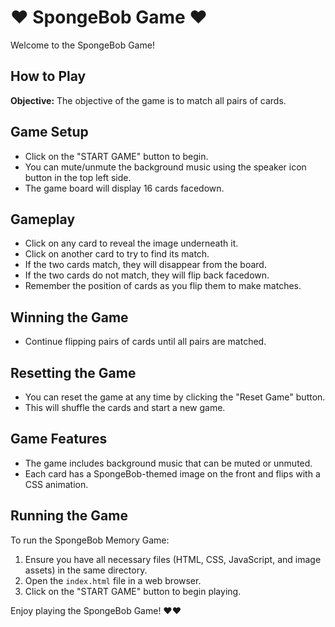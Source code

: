 
# ♥ SpongeBob  Game ♥

Welcome to the SpongeBob  Game!

## How to Play
**Objective:** The objective of the game is to match all pairs of cards.

## Game Setup
- Click on the "START GAME" button to begin.
- You can mute/unmute the background music using the speaker icon button in the top left side.
- The game board will display 16 cards facedown.

## Gameplay
- Click on any card to reveal the image underneath it.
- Click on another card to try to find its match.
- If the two cards match, they will disappear from the board.
- If the two cards do not match, they will flip back facedown.
- Remember the position of cards as you flip them to make matches.

## Winning the Game
- Continue flipping pairs of cards until all pairs are matched.

## Resetting the Game
- You can reset the game at any time by clicking the "Reset Game" button.
- This will shuffle the cards and start a new game.

## Game Features
- The game includes background music that can be muted or unmuted.
- Each card has a SpongeBob-themed image on the front and flips with a CSS animation.

## Running the Game
To run the SpongeBob Memory Game:
1. Ensure you have all necessary files (HTML, CSS, JavaScript, and image assets) in the same directory.
2. Open the `index.html` file in a web browser.
3. Click on the "START GAME" button to begin playing.

Enjoy playing the SpongeBob Game! ♥♥

